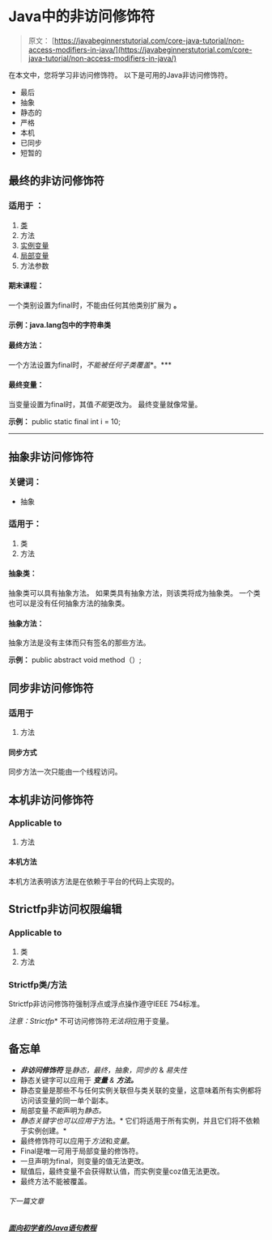 # Java中的非访问修饰符

> 原文： [https://javabeginnerstutorial.com/core-java-tutorial/non-access-modifiers-in-java/](https://javabeginnerstutorial.com/core-java-tutorial/non-access-modifiers-in-java/)

在本文中，您将学习非访问修饰符。 以下是可用的Java非访问修饰符。

*   最后
*   抽象
*   静态的
*   严格
*   本机
*   已同步
*   短暂的

## 最终的非访问修饰符

### 适用于 ：

1.  [类](https://javabeginnerstutorial.com/core-java-tutorial/java-class-object-tutorial/)
2.  方法
3.  [实例变量](https://javabeginnerstutorial.com/core-java-tutorial/instance-variable-java/)
4.  [局部变量](https://javabeginnerstutorial.com/core-java-tutorial/local-variable-in-java/)
5.  方法参数

#### 期末课程：

一个类别设置为final时，不能由任何其他类别扩展为 ****。****

#### **示例：java.lang包中的字符串**类

#### 最终方法：

一个方法设置为final时，*不能被任何子类覆盖**。***

#### 最终变量：

当变量设置为final时，其值*不能*更改为。 最终变量就像常量。

**示例：** public static final int i = 10;

* * *

## 抽象非访问修饰符

### 关键词：

*   抽象

### 适用于：

1.  类
2.  方法

#### 抽象类：

抽象类可以具有抽象方法。 如果类具有抽象方法，则该类将成为抽象类。 一个类也可以是没有任何抽象方法的抽象类。

#### 抽象方法：

抽象方法是没有主体而只有签名的那些方法。

**示例：** public abstract void method（）;

## 同步非访问修饰符

### 适用于

1.  方法

#### 同步方式

同步方法一次只能由一个线程访问。

## 本机非访问修饰符

### Applicable to

1.  方法

#### 本机方法

本机方法表明该方法是在依赖于平台的代码上实现的。

## Strictfp非访问权限编辑

### Applicable to

1.  类
2.  方法

### Strictfp类/方法

Strictfp非访问修饰符强制浮点或浮点操作遵守IEEE 754标准。

**注意*：Strictfp** 不可访问修饰符*无法将*应用于变量。

## 备忘单

*   ***非访问修饰符*** 是*静态，最终，抽象，同步的* & *易失性*
*   静态关键字可以应用于 ***变量** & **方法。***
*   静态变量是那些不与任何实例关联但与类关联的变量，这意味着所有实例都将访问该变量的同一单个副本。
*   局部变量*不能*声明为*静态。*
*   *静态关键字也可以应用于*方法。* 它们将适用于所有实例，并且它们将不依赖于实例创建。*
*   最终修饰符可以应用于*方法*和*变量*。
*   Final是唯一可用于局部变量的修饰符。
*   一旦声明为final，则变量的值无法更改。
*   赋值后，最终变量不会获得默认值，而实例变量coz值无法更改。
*   最终方法不能被覆盖。

###### 下一篇文章

##### [面向初学者的Java语句教程](https://javabeginnerstutorial.com/core-java-tutorial/java-statements-tutorial-for-beginners/ "Java Statements tutorial for Beginners")